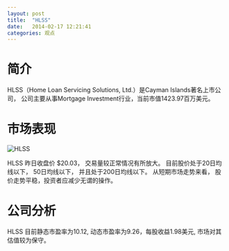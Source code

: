 ```yaml
---
layout: post
title:  "HLSS"
date:   2014-02-17 12:21:41
categories: 观点
---
```


# 简介
HLSS（Home Loan Servicing Solutions, Ltd.）是Cayman Islands著名上市公司，
公司主要从事Mortgage Investment行业，当前市值1423.97百万美元。

# 市场表现

![HLSS](http://finviz.com/chart.ashx?t=HLSS&ty=c&ta=1&p=d&s=l)

HLSS 昨日收盘价 $20.03，
交易量较正常情况有所放大。
目前股价处于20日均线以下，
50日均线以下，
并且处于200日均线以下。
从短期市场走势来看，
股价走势平稳，投资者应减少无谓的操作。

# 公司分析
HLSS 目前静态市盈率为10.12, 动态市盈率为9.26，每股收益1.98美元,
市场对其估值较为保守。
